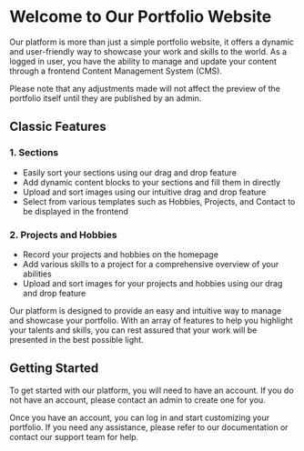 Welcome to Our Portfolio Website
================================

Our platform is more than just a simple portfolio website, it offers a dynamic and user-friendly way to showcase your work and skills to the world. As a logged in user, you have the ability to manage and update your content through a frontend Content Management System (CMS).

Please note that any adjustments made will not affect the preview of the portfolio itself until they are published by an admin.

Classic Features
----------------

### 1\. Sections

-   Easily sort your sections using our drag and drop feature
-   Add dynamic content blocks to your sections and fill them in directly
-   Upload and sort images using our intuitive drag and drop feature
-   Select from various templates such as Hobbies, Projects, and Contact to be displayed in the frontend

### 2\. Projects and Hobbies

-   Record your projects and hobbies on the homepage
-   Add various skills to a project for a comprehensive overview of your abilities
-   Upload and sort images for your projects and hobbies using our drag and drop feature

Our platform is designed to provide an easy and intuitive way to manage and showcase your portfolio. With an array of features to help you highlight your talents and skills, you can rest assured that your work will be presented in the best possible light.

Getting Started
---------------

To get started with our platform, you will need to have an account. If you do not have an account, please contact an admin to create one for you.

Once you have an account, you can log in and start customizing your portfolio. If you need any assistance, please refer to our documentation or contact our support team for help.